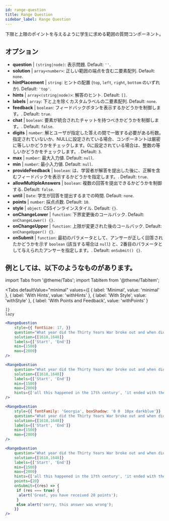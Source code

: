 ```yaml
---
id: range-question
title: Range Question
sidebar_label: Range Question
---
```


下限と上限のポイントを与えるように学生に求める範囲の質問コンポーネント。

## オプション

* __question__ | `(string|node)`: 表示問題. Default: `''`.
* __solution__ | `array<number>`: 正しい範囲の端点を含む二要素配列. Default: `none`.
* __hintPlacement__ | `string`: ヒントの配置 (`top`, `left`, `right`, `bottom` のいずれか). Default: `'top'`.
* __hints__ | `array<(string|node)>`: 解答のヒント. Default: `[]`.
* __labels__ | `array`: 下と上を除くカスタムラベルの二要素配列. Default: `none`.
* __feedback__ | `boolean`: フィードバックボタンを表示するかどうかを制御します。. Default: `true`.
* __chat__ | `boolean`: 要素が統合されたチャットを持つべきかどうかを制御します。. Default: `false`.
* __digits__ | `number`: 解とユーザが指定した答えの間で一致する必要がある桁数。指定されていないか、NULLに設定されている場合、コンポーネントは厳密に等しいかどうかをチェックします。0に設定されている場合は、整数の等しいかどうかをチェックします。. Default: `3`.
* __max__ | `number`: 最大入力値. Default: `null`.
* __min__ | `number`: 最小入力値. Default: `null`.
* __provideFeedback__ | `boolean`: は、学習者が解答を提出した後に、正解を含むフィードバックを表示するかどうかを指定します。. Default: `true`.
* __allowMultipleAnswers__ | `boolean`: 複数の回答を提出できるかどうかを制御する. Default: `false`.
* __until__ | `Date`: 学生が回答を提出するまでの時間. Default: `none`.
* __points__ | `number`: 採点点数. Default: `10`.
* __style__ | `object`: CSSインラインスタイル. Default: `{}`.
* __onChangeLower__ | `function`: 下界変更後のコールバック. Default: `onChangeLower() {}`.
* __onChangeUpper__ | `function`: 上限が変更された後のコールバック. Default: `onChangeUpper() {}`.
* __onSubmit__ | `function`: 最初のパラメータとして、アンサーが正しく回答されたかどうかを示す `boolean` (該当する場合は `null`) と、2番目のパラメータとして与えられたアンサーを指定します。. Default: `onSubmit() {}`.


## 例としては、以下のようなものがあります。

import Tabs from '@theme/Tabs';
import TabItem from '@theme/TabItem';

<Tabs
    defaultValue="minimal"
    values={[
        { label: 'Minimal', value: 'minimal' },
        { label: 'With Hints', value: 'withHints' },
        { label: 'With Style', value: 'withStyle' },
        { label: 'With Points and Feedback', value: 'withPoints' }
        
    ]}
    lazy
>

<TabItem value="minimal">

```jsx live
<RangeQuestion
    style={{ fontSize: 17, }}
    question="What year did the Thirty Years War broke out and when did it?"
    solution={[1618,1648]}
    labels={['Start', 'End']}
    min={1500}
    max={2000}
/>
```

</TabItem>

<TabItem value="withHints">

```jsx live
<RangeQuestion
    question="What year did the Thirty Years War broke out and when did it?"
    solution={[1618,1648]}
    labels={['Start', 'End']}
    min={1500}
    max={2000}
    hints={['all this happened in the 17th century', 'it ended with the Peace of Westphalia in 1648']}
/>
```

</TabItem>

<TabItem value="withStyle">

```jsx live
<RangeQuestion
    style={{ fontFamily: 'Georgia', boxShadow: '0 0  10px darkblue'}}
    question="What year did the Thirty Years War broke out and when did it?"
    solution={[1618,1648]}
    labels={['Start', 'End']}
    min={1500}
    max={2000}
/>
```

</TabItem>

<TabItem value="withPoints">

```jsx live
<RangeQuestion
    question="What year did the Thirty Years War broke out and when did it?"
    solution={[1618,1648]}
    labels={['Start', 'End']}
    min={1500}
    max={2000}
    hints={['all this happened in the 17th century', 'it ended with the Peace of Westphalia in 1648']}
    points={20}
    onSubmit={(res) => {
     if (res === true) {
      alert('Great, you have received 20 points');
     }
     else alert('sorry, this answer was wrong');
    }}
/>
```

</TabItem>

</Tabs>
